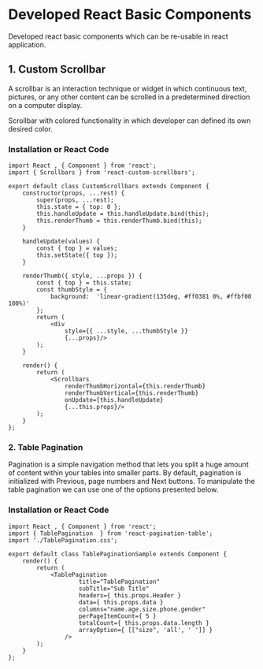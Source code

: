 # Developed React Basic Components

Developed react basic components which can be re-usable in react application.


## 1. Custom Scrollbar

A scrollbar is an interaction technique or widget in which continuous text, pictures, or any other content can be scrolled in a predetermined direction on a computer display.

Scrollbar with colored functionality in which developer can defined its own desired color.

### Installation or React Code

```
import React , { Component } from 'react';
import { Scrollbars } from 'react-custom-scrollbars';

export default class CustomScrollbars extends Component {
    constructor(props, ...rest) {
        super(props, ...rest);
        this.state = { top: 0 };
        this.handleUpdate = this.handleUpdate.bind(this);
        this.renderThumb = this.renderThumb.bind(this);
    }

    handleUpdate(values) {
        const { top } = values;
        this.setState({ top });
    }

    renderThumb({ style, ...props }) {
        const { top } = this.state;
        const thumbStyle = {
            background:  'linear-gradient(135deg, #ff0381 0%, #ffbf00 100%)'
        };
        return (
            <div
                style={{ ...style, ...thumbStyle }}
                {...props}/>
        );
    }

    render() {
        return (
            <Scrollbars
                renderThumbHorizontal={this.renderThumb}
                renderThumbVertical={this.renderThumb}
                onUpdate={this.handleUpdate}
                {...this.props}/>
        );
    }
};
```

### 2. Table Pagination

Pagination is a simple navigation method that lets you split a huge amount of content within your tables into smaller parts. By default, pagination is initialized with Previous, page numbers and Next buttons. To manipulate the table pagination we can use one of the options presented below.

### Installation or React Code

```
import React , { Component } from 'react';
import { TablePagination  } from 'react-pagination-table';
import './TablePagination.css';

export default class TablePaginationSample extends Component {
    render() {
        return (
            <TablePagination
                    title="TablePagination"
                    subTitle="Sub Title"
                    headers={ this.props.Header }
                    data={ this.props.data }
                    columns="name.age.size.phone.gender"
                    perPageItemCount={ 5 }
                    totalCount={ this.props.data.length }
                    arrayOption={ [["size", 'all', ' ']] }
                />
        );
    }
};
```

